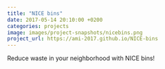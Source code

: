 ```yaml
---
title: "NICE bins"
date: 2017-05-14 20:10:00 +0200
categories: projects
image: images/project-snapshots/nicebins.png
project_url: https://ami-2017.github.io/NICE-bins
---
```


Reduce waste in your neighborhood with NICE bins!
